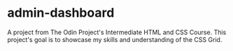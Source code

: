 # admin-dashboard

A project from The Odin Project's Intermediate HTML and CSS Course.
This project's goal is to showcase my skills and understanding of the CSS Grid.